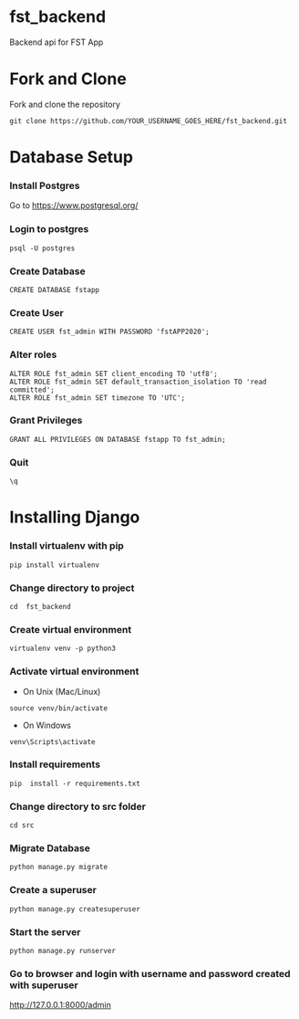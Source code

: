 # fst_backend
Backend api for FST App


# Fork and Clone
Fork and clone the repository
```
git clone https://github.com/YOUR_USERNAME_GOES_HERE/fst_backend.git
```

# Database Setup

### Install Postgres

Go to https://www.postgresql.org/

### Login to  postgres
```
psql -U postgres
```

###  Create Database
```
CREATE DATABASE fstapp
```

### Create User
```
CREATE USER fst_admin WITH PASSWORD 'fstAPP2020';
```

### Alter roles
```
ALTER ROLE fst_admin SET client_encoding TO 'utf8';
ALTER ROLE fst_admin SET default_transaction_isolation TO 'read committed';
ALTER ROLE fst_admin SET timezone TO 'UTC';
```

###  Grant Privileges
```
GRANT ALL PRIVILEGES ON DATABASE fstapp TO fst_admin;
```

### Quit
```
\q
```

# Installing  Django

### Install  virtualenv with pip
```
pip install virtualenv
```
###  Change directory to project
```
cd  fst_backend
```
###  Create virtual  environment
```
virtualenv venv -p python3
```

### Activate virtual environment

- On Unix (Mac/Linux)
```
source venv/bin/activate
```
- On  Windows
```
venv\Scripts\activate
```

### Install requirements
```
pip  install -r requirements.txt
```

### Change directory to src folder
```
cd src
```

### Migrate Database
```
python manage.py migrate
```
### Create a superuser
```
python manage.py createsuperuser
```

### Start the server
```
python manage.py runserver
```

###  Go to browser and login  with  username and password created  with superuser

http://127.0.0.1:8000/admin





